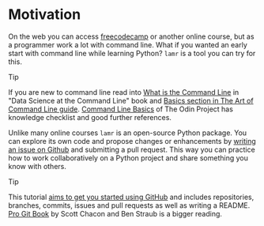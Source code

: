 # Motivation

On the web you can access [freecodecamp](https://www.freecodecamp.org/)
or another online course, but as a programmer work a lot with command line.
What if you wanted an early start with command line while learning Python?
`lamr` is a tool you can try for this.

> [!TIP]
> If you are new to command line read into
> [What is the Command Line][ds] in "Data Science at the Command Line" book
> and [Basics section in The Art of Command Line guide][basics].
> [Command Line Basics][odin] of The Odin Project has
> knowledge checklist and good further references.

[basics]: https://github.com/jlevy/the-art-of-command-line?tab=readme-ov-file#basics
[ds]: https://jeroenjanssens.com/dsatcl/chapter-1-introduction#what-is-the-command-line
[odin]: https://www.theodinproject.com/lessons/foundations-command-line-basics#knowledge-check

Unlike many online courses `lamr` is an open-source Python package.
You can explore its own code and propose changes or enhancements
by [writing an issue on Github](https://github.com/epogrebnyak/bootcamp/issues)
and submitting a pull request.
This way you can practice how to work collaboratively on a Python project
and share something you know with others.

> [!TIP]
> This tutorial [aims to get you started using GitHub][git] and includes
> repositories, branches, commits, issues and pull requests as well as writing a README.
> [Pro Git Book][book] by Scott Chacon and Ben Straub is a bigger reading.

[git]: https://github.com/skills/introduction-to-github
[book]: https://git-scm.com/book/en/v2
